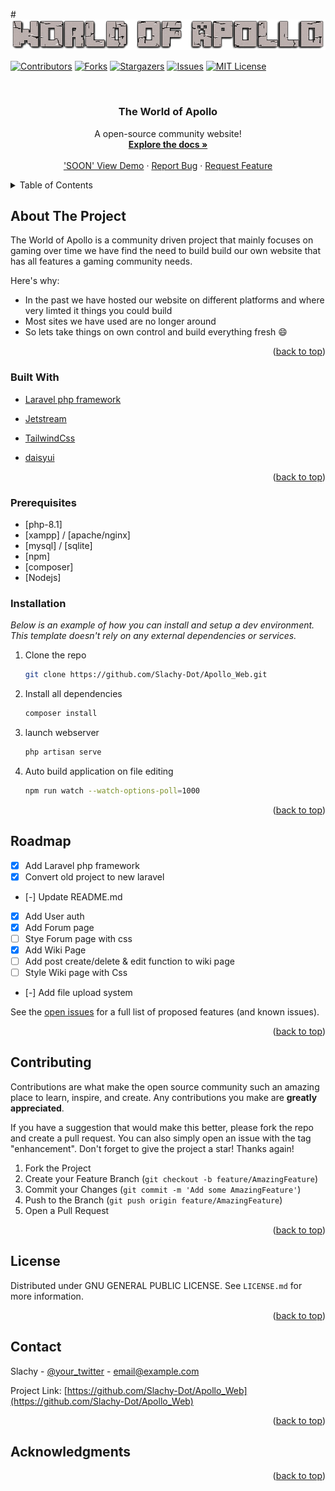 #[![Product Name Screen Shot][product-screenshot]](https://worldofapollo.com)

<div id="top"></div>

[![Contributors][contributors-shield]][contributors-url]
[![Forks][forks-shield]][forks-url]
[![Stargazers][stars-shield]][stars-url]
[![Issues][issues-shield]][issues-url]
[![MIT License][license-shield]][license-url]


<!-- PROJECT LOGO -->
<br />
<div align="center">
  <a href="https://worldofapollo.com/">
  </a>

  <h3 align="center">The World of Apollo </h3>

  <p align="center">
    A open-source community website!
    <br />
    <a href="https://github.com/Slachy-Dot/Apollo_Web"><strong>Explore the docs »</strong></a>
    <br />
    <br />
    <a href="https://worldofapollo.com/">'SOON' View Demo</a>
    ·
    <a href="https://github.com/Slachy-Dot/Apollo_Web/issues">Report Bug</a>
    ·
    <a href="https://github.com/Slachy-Dot/Apollo_Web/issues">Request Feature</a>
  </p>
</div>



<!-- TABLE OF CONTENTS -->
<details>
  <summary>Table of Contents</summary>
  <ol>
    <li>
      <a href="#about-the-project">About The Project</a>
      <ul>
        <li><a href="#built-with">Built With</a></li>
      </ul>
    </li>
    <li>
      <a href="#getting-started">Getting Started</a>
      <ul>
        <li><a href="#prerequisites">Prerequisites</a></li>
        <li><a href="#installation">Installation</a></li>
      </ul>
    </li>
    <li><a href="#usage">Usage</a></li>
    <li><a href="#roadmap">Roadmap</a></li>
    <li><a href="#contributing">Contributing</a></li>
    <li><a href="#license">License</a></li>
    <li><a href="#contact">Contact</a></li>
    <li><a href="#acknowledgments">Acknowledgments</a></li>
  </ol>
</details>



<!-- ABOUT THE PROJECT -->
## About The Project

The World of Apollo is a community driven project that mainly focuses on gaming over time we have find the need to build
build our own website that has all features a gaming community needs.

Here's why:
* In the past we have hosted our website on different platforms and where very limted it things you could build
* Most sites we have used are no longer around 
* So lets take things on own control and build everything fresh :smile:

<p align="right">(<a href="#top">back to top</a>)</p>

### Built With

* [Laravel php framework](https://laravel.com/)
- [Jetstream](https://jetstream.laravel.com/3.x/introduction.html)
* [TailwindCss](https://tailwindcss.com/)
- [daisyui](https://daisyui.com/)


        

<p align="right">(<a href="#top">back to top</a>)</p>

### Prerequisites

* [php-8.1]
* [xampp] / [apache/nginx]
* [mysql] / [sqlite]
* [npm]
* [composer]
* [Nodejs]

### Installation

_Below is an example of how you can install and setup a dev environment. This template doesn't rely on any external dependencies or services._

1. Clone the repo
   ```sh
   git clone https://github.com/Slachy-Dot/Apollo_Web.git
   ```
2. Install all dependencies
   ```sh
   composer install
   ```
3. launch webserver
   ```sh
   php artisan serve 
   ```
4. Auto build application on file editing
   ```sh
   npm run watch --watch-options-poll=1000
   ```

<p align="right">(<a href="#top">back to top</a>)</p>

## Roadmap

- [x] Add Laravel php framework
- [x] Convert old project to new laravel 
- [-] Update README.md
- [X] Add User auth
- [X] Add Forum page
- [ ] Stye Forum page with css
- [X] Add Wiki Page
- [ ] Add post create/delete & edit function to wiki page
- [ ] Style Wiki page with Css
- [-] Add file upload system

See the [open issues](https://github.com/Slachy-Dot/The_World_of_Apollo/issues) for a full list of proposed features (and known issues).

<p align="right">(<a href="#top">back to top</a>)</p>



<!-- CONTRIBUTING -->
## Contributing

Contributions are what make the open source community such an amazing place to learn, inspire, and create. Any contributions you make are **greatly appreciated**.

If you have a suggestion that would make this better, please fork the repo and create a pull request. You can also simply open an issue with the tag "enhancement".
Don't forget to give the project a star! Thanks again!

1. Fork the Project
2. Create your Feature Branch (`git checkout -b feature/AmazingFeature`)
3. Commit your Changes (`git commit -m 'Add some AmazingFeature'`)
4. Push to the Branch (`git push origin feature/AmazingFeature`)
5. Open a Pull Request

<p align="right">(<a href="#top">back to top</a>)</p>



<!-- LICENSE -->
## License

Distributed under GNU GENERAL PUBLIC LICENSE. See `LICENSE.md` for more information.

<p align="right">(<a href="#top">back to top</a>)</p>



<!-- CONTACT -->
## Contact

Slachy - [@your_twitter](https://twitter.com/your_username) - email@example.com

Project Link: [https://github.com/Slachy-Dot/Apollo_Web](https://github.com/Slachy-Dot/Apollo_Web)

<p align="right">(<a href="#top">back to top</a>)</p>

<!-- ACKNOWLEDGMENTS -->
## Acknowledgments



<p align="right">(<a href="#top">back to top</a>)</p>

<!-- MARKDOWN LINKS & IMAGES -->
<!-- https://www.markdownguide.org/basic-syntax/#reference-style-links -->
[contributors-shield]: https://img.shields.io/github/contributors/Slachy-Dot/Apollo_Web.svg?style=for-the-badge
[contributors-url]: https://github.com/Slachy-Dot/Apollo_Web/graphs/contributors

[forks-shield]: https://img.shields.io/github/forks/Slachy-Dot/Apollo_Web.svg?style=for-the-badge
[forks-url]: https://github.com/Slachy-Dot/Apollo_Web/network/members

[stars-shield]: https://img.shields.io/github/stars/Slachy-Dot/Apollo_Web.svg?style=for-the-badge
[stars-url]: https://github.com/Slachy-Dot/Apollo_Web/stargazers

[issues-shield]: https://img.shields.io/github/issues/Slachy-Dot/Apollo_Web.svg?style=for-the-badge
[issues-url]: https://github.com/Slachy-Dot/Apollo_Web/issues

[license-shield]: https://img.shields.io/github/license/Slachy-Dot/Apollo_Web.svg?style=for-the-badge
[license-url]: https://github.com/Slachy-Dot/Apollo_Web/LICENSE.md
[product-screenshot]: Logo.png
